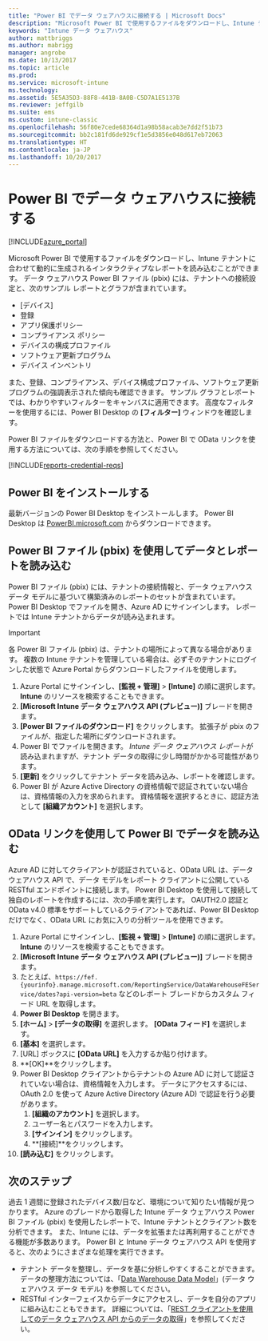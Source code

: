 ```yaml
---
title: "Power BI でデータ ウェアハウスに接続する | Microsoft Docs"
description: "Microsoft Power BI で使用するファイルをダウンロードし、Intune テナントに合わせて動的に生成されるインタラクティブなレポートを読み込むことができます。"
keywords: "Intune データ ウェアハウス"
author: mattbriggs
ms.author: mabrigg
manager: angrobe
ms.date: 10/13/2017
ms.topic: article
ms.prod: 
ms.service: microsoft-intune
ms.technology: 
ms.assetid: 5E5A35D3-88F8-441B-8A0B-C5D7A1E5137B
ms.reviewer: jeffgilb
ms.suite: ems
ms.custom: intune-classic
ms.openlocfilehash: 56f80e7cede68364d1a98b58acab3e7dd2f51b73
ms.sourcegitcommit: bb2c181fd6de929cf1e5d3856e048d617eb72063
ms.translationtype: HT
ms.contentlocale: ja-JP
ms.lasthandoff: 10/20/2017
---
```

# <a name="connect-to-the-data-warehouse-with-power-bi"></a>Power BI でデータ ウェアハウスに接続する

[!INCLUDE[azure_portal](./includes/azure_portal.md)]

Microsoft Power BI で使用するファイルをダウンロードし、Intune テナントに合わせて動的に生成されるインタラクティブなレポートを読み込むことができます。 データ ウェアハウス Power BI ファイル (pbix) には、テナントへの接続設定と、次のサンプル レポートとグラフが含まれています。  

  -  [デバイス]
  -  登録
  -  アプリ保護ポリシー
  -  コンプライアンス ポリシー
  -  デバイスの構成プロファイル
  -  ソフトウェア更新プログラム
  -  デバイス インベントリ

また、登録、コンプライアンス、デバイス構成プロファイル、ソフトウェア更新プログラムの強調表示された傾向も確認できます。 サンプル グラフとレポートでは、わかりやすいフィルターをキャンバスに適用できます。 高度なフィルターを使用するには、Power BI Desktop の **[フィルター]** ウィンドウを確認します。

Power BI ファイルをダウンロードする方法と、Power BI で OData リンクを使用する方法については、次の手順を参照してください。

[!INCLUDE[reports-credential-reqs](./includes/reports-credential-reqs.md)]

## <a name="install-power-bi"></a>Power BI をインストールする

最新バージョンの Power BI Desktop をインストールします。 Power BI Desktop は [PowerBI.microsoft.com](https://powerbi.microsoft.com/en-us/desktop) からダウンロードできます。

## <a name="load-the-data-and-reports-using-the-power-bi-file-pbix"></a>Power BI ファイル (pbix) を使用してデータとレポートを読み込む

Power BI ファイル (pbix) には、テナントの接続情報と、データ ウェアハウス データ モデルに基づいて構築済みのレポートのセットが含まれています。 Power BI Desktop でファイルを開き、Azure AD にサインインします。 レポートでは Intune テナントからデータが読み込まれます。

> [!Important]  
> 各 Power BI ファイル (pbix) は、テナントの場所によって異なる場合があります。 複数の Intune テナントを管理している場合は、必ずそのテナントにログインした状態で Azure Portal からダウンロードしたファイルを使用します。  

1.  Azure Portal にサインインし、**[監視 + 管理]** > **[Intune]** の順に選択します。 **Intune** のリソースを検索することもできます。  
2.  **[Microsoft Intune データ ウェアハウス API (プレビュー)]** ブレードを開きます。
3.  **[Power BI ファイルのダウンロード]** をクリックします。 拡張子が pbix のファイルが、指定した場所にダウンロードされます。
4.  Power BI でファイルを開きます。 *Intune データ ウェアハウス レポート*が読み込まれますが、テナント データの取得に少し時間がかかる可能性があります。
5.  **[更新]** をクリックしてテナント データを読み込み、レポートを確認します。
6.  Power BI が Azure Active Directory の資格情報で認証されていない場合は、資格情報の入力を求められます。 資格情報を選択するときに、認証方法として **[組織アカウント]** を選択します。

## <a name="load-the-data-in-power-bi-using-the-odata-link"></a>OData リンクを使用して Power BI でデータを読み込む

Azure AD に対してクライアントが認証されていると、OData URL は、データ ウェアハウス API で、データ モデルをレポート クライアントに公開している RESTful エンドポイントに接続します。 Power BI Desktop を使用して接続して独自のレポートを作成するには、次の手順を実行します。 OAUTH2.0 認証と OData v4.0 標準をサポートしているクライアントであれば、Power BI Desktop だけでなく、OData URL にお気に入りの分析ツールを使用できます。

1.  Azure Portal にサインインし、**[監視 + 管理]** > **[Intune]** の順に選択します。 **Intune** のリソースを検索することもできます。  
2.  **[Microsoft Intune データ ウェアハウス API (プレビュー)]** ブレードを開きます。
3. たとえば、`https://fef.{yourinfo}.manage.microsoft.com/ReportingService/DataWarehouseFEService/dates?api-version=beta` などのレポート ブレードからカスタム フィード URL を取得します。
4. **Power BI Desktop** を開きます。
5. **[ホーム]** > **[データの取得]** を選択します。 **[OData フィード]** を選択します。
6. **[基本]** を選択します。
7. [URL] ボックスに **[OData URL]** を入力するか貼り付けます。
8. **[OK]**をクリックします。
9. Power BI Desktop クライアントからテナントの Azure AD に対して認証されていない場合は、資格情報を入力します。 データにアクセスするには、OAuth 2.0 を使って Azure Active Directory (Azure AD) で認証を行う必要があります。  
    1.  **[組織のアカウント]** を選択します。  
    2.  ユーザー名とパスワードを入力します。  
    3.  **[サインイン]** をクリックします。  
    4.  **[接続]**をクリックします。  
10. **[読み込む]** をクリックします。

## <a name="next-steps"></a>次のステップ

過去 1 週間に登録されたデバイス数/日など、環境について知りたい情報が見つかります。 Azure のブレードから取得した Intune データ ウェアハウス Power BI ファイル (pbix) を使用したレポートで、Intune テナントとクライアント数を分析できます。 また、Intune には、データを拡張または再利用することができる機能が多数あります。 Power BI と Intune データ ウェアハウス API を使用すると、次のようにさまざまな処理を実行できます。

<!-- -  You can use Power BI Desktop to create additional report types with your data. For example, you could create a custom chart representing the ratio of device manufactures in your enterprise. For more information about creating custom reports with Power BI and the Intune Data Warehouse, see `BLOG POST ON POWER BI`. -->
 -  テナント データを整理し、データを基に分析しやすくすることができます。 データの整理方法については、「[Data Warehouse Data Model](reports-ref-data-model.md)」(データ ウェアハウス データ モデル) を参照してください。
 -  RESTful インターフェイスからデータにアクセスし、データを自分のアプリに組み込むこともできます。 詳細については、「[REST クライアントを使用してのデータ ウェアハウス API からのデータの取得](reports-proc-data-rest.md)」を参照してください。
